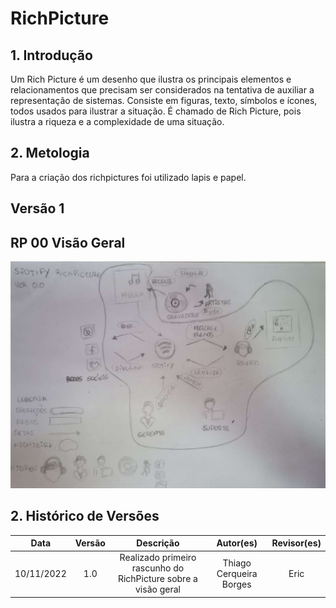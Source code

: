# RichPicture

## 1. Introdução
<p align="justify">

Um Rich Picture é um desenho que ilustra os principais elementos e relacionamentos que precisam ser considerados na tentativa de auxiliar a representação de sistemas. Consiste em figuras, texto, símbolos e ícones, todos usados ​​para ilustrar a situação. É chamado de Rich Picture, pois ilustra a riqueza e a complexidade de uma situação.
</p>

## 2. Metologia
<p align="justify">
    Para a criação dos richpictures foi utilizado lapis e papel.
</p>

## Versão 1

## RP 00 Visão Geral

[![Rich Picture 1](../img/richPicture00.jpg)](../img/richPicture00.jpg)





## 2. Histórico de Versões

|    Data    | Versão |                           Descrição                            |        Autor(es)        | Revisor(es) |
| :--------: | :----: | :------------------------------------------------------------: | :---------------------: | :---------: |
| 10/11/2022 |  1.0   | Realizado primeiro rascunho do RichPicture sobre a visão geral | Thiago Cerqueira Borges |     Eric    |
